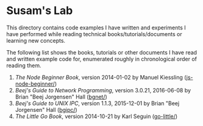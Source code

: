 Susam's Lab
===========

This directory contains code examples I have written and experiments I
have performed while reading technical books/tutorials/documents or
learning new concepts.

The following list shows the books, tutorials or other documents I have
read and written example code for, enumerated roughly in chronological
order of reading them.

  1. *The Node Beginner Book*, version 2014-01-02 by Manuel Kiessling
     ([js-node-beginner/](js-node-beginner/))
  2. *Beej's Guide to Network Programming*, version 3.0.21, 2016-06-08
     by Brian "Beej Jorgensen" Hall
     ([bgnet/](bgnet/))
  3. *Beej's Guide to UNIX IPC*, version 1.1.3, 2015-12-01 by Brian
     "Beej Jorgensen" Hall
     ([bgipc/](bgipc/))
  4. *The Little Go Book*, version 2014-10-21 by Karl Seguin
     ([go-little/](go-little/))

